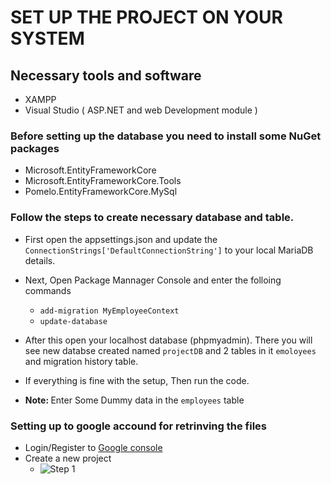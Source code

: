# SET UP THE PROJECT ON YOUR SYSTEM

## Necessary tools and software
- XAMPP
- Visual Studio ( ASP.NET and web Development module )


### Before setting up the database you need to install some NuGet packages
- Microsoft.EntityFrameworkCore
- Microsoft.EntityFrameworkCore.Tools
- Pomelo.EntityFrameworkCore.MySql

### Follow the steps to create necessary database and table. 
- First open the appsettings.json and update the `ConnectionStrings['DefaultConnectionString']` to your local MariaDB details.
- Next, Open Package Mannager Console and enter the folloing commands
  - `add-migration MyEmployeeContext`
  - `update-database`
- After this open your localhost database (phpmyadmin). There you will see new databse created named ``projectDB`` and 2 tables in it ``emoloyees`` and migration history table.
- If everything is fine with the setup, Then run the code.

- <b>Note: </b> Enter Some Dummy data in the `employees` table


### Setting up to google accound for retrinving the files
- Login/Register to [Google console](console.cloud.google.com)
- Create a new project 
  - ![Step 1](http://drive.google.com/uc?export=view&id=1Y-9YLSZdymMXQ5w30tY_SDp8zBMRlQhk)
